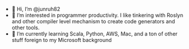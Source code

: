 - 👋 Hi, I’m @junruh82
- 👀 I’m interested in programmer productivity. I like tinkering with Roslyn and other compiler level mechanism to create code generators and other tools.
- 🌱 I’m currently learning Scala, Python, AWS, Mac, and a ton of other stuff foreign to my Microsoft background

<!---
junruh82/junruh82 is a ✨ special ✨ repository because its `README.md` (this file) appears on your GitHub profile.
You can click the Preview link to take a look at your changes.
--->
